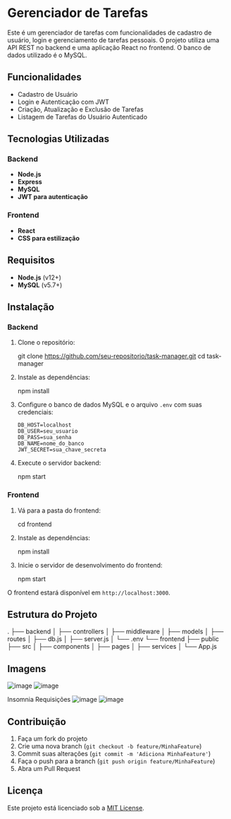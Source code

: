 # Gerenciador de Tarefas

Este é um gerenciador de tarefas com funcionalidades de cadastro de usuário, login e gerenciamento de tarefas pessoais. O projeto utiliza uma API REST no backend e uma aplicação React no frontend. O banco de dados utilizado é o MySQL.

## Funcionalidades

- Cadastro de Usuário
- Login e Autenticação com JWT
- Criação, Atualização e Exclusão de Tarefas
- Listagem de Tarefas do Usuário Autenticado

## Tecnologias Utilizadas

### Backend
- **Node.js**
- **Express**
- **MySQL**
- **JWT para autenticação**

### Frontend
- **React**
- **CSS para estilização**
  
## Requisitos

- **Node.js** (v12+)
- **MySQL** (v5.7+)

## Instalação

### Backend

1. Clone o repositório:

   
   git clone https://github.com/seu-repositorio/task-manager.git
   cd task-manager
  

2. Instale as dependências:

  
   npm install
  

3. Configure o banco de dados MySQL e o arquivo `.env` com suas credenciais:

   ```
   DB_HOST=localhost
   DB_USER=seu_usuario
   DB_PASS=sua_senha
   DB_NAME=nome_do_banco
   JWT_SECRET=sua_chave_secreta
   ```

4. Execute o servidor backend:

   npm start

### Frontend

1. Vá para a pasta do frontend:

 
   cd frontend


2. Instale as dependências:

   npm install

3. Inicie o servidor de desenvolvimento do frontend:

   npm start

O frontend estará disponível em `http://localhost:3000`.

## Estrutura do Projeto

.
├── backend
│   ├── controllers
│   ├── middleware
│   ├── models
│   ├── routes
│   ├── db.js
│   ├── server.js
│   └── .env
└── frontend
    ├── public
    ├── src
    │   ├── components
    │   ├── pages
    │   ├── services
    │   └── App.js


## Imagens
![image](https://github.com/user-attachments/assets/fc4877c2-39c8-4c6f-b661-e7913fce7f18)
![image](https://github.com/user-attachments/assets/2d006104-ca96-49d0-9875-e3ca4ced4b39)


Insomnia Requisições
![image](https://github.com/user-attachments/assets/5842d1fc-a61f-46b8-8caf-3a1ec0016b75)
![image](https://github.com/user-attachments/assets/6c866b9d-c346-4df4-8841-a06d9185878c)



## Contribuição

1. Faça um fork do projeto
2. Crie uma nova branch (`git checkout -b feature/MinhaFeature`)
3. Commit suas alterações (`git commit -m 'Adiciona MinhaFeature'`)
4. Faça o push para a branch (`git push origin feature/MinhaFeature`)
5. Abra um Pull Request

## Licença

Este projeto está licenciado sob a [MIT License](LICENSE).
```
